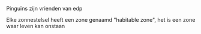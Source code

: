 Pinguïns zijn vrienden van edp

Elke zonnestelsel heeft een zone genaamd "habitable zone", het is een zone waar leven kan onstaan